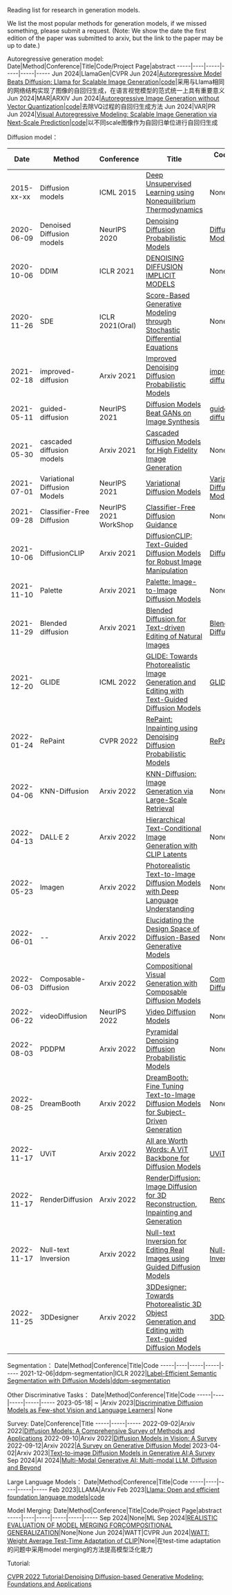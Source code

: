 
Reading list for research in generation models.

We list the most popular methods for generation models, if we missed something, please submit a request.
(Note: We show the date the first edition of the paper was submitted to arxiv, but the link to the paper may be up to date.)

Autoregressive generation model:
Date|Method|Conference|Title|Code/Project Page|abstract
-----|----|-----|-----|-----|-----
Jun 2024|LlamaGen|CVPR Jun 2024|[Autoregressive Model Beats Diffusion: Llama for Scalable Image Generation](https://arxiv.org/abs/2406.06525)|[code](https://github.com/FoundationVision/LlamaGen)|采用与Llama相同的网络结构实现了图像的自回归生成，在语言视觉模型的范式统一上具有重要意义
Jun 2024|MAR|ARXIV Jun 2024|[Autoregressive Image Generation without Vector Quantization](https://arxiv.org/abs/2406.11838)|[code](https://github.com/LTH14/mar)|去除VQ过程的自回归生成方法
Jun 2024|VAR|PR Jun 2024|[Visual Autoregressive Modeling: Scalable Image Generation via Next-Scale Prediction](https://arxiv.org/abs/2404.02905)|[code](https://github.com/FoundationVision/VAR)|以不同scale图像作为自回归单位进行自回归生成




Diffusion model：

Date|Method|Conference|Title|Code/Project Page
-----|----|-----|-----|-----
2015-xx-xx|Diffusion models|ICML 2015|[Deep Unsupervised Learning using Nonequilibrium Thermodynamics](http://proceedings.mlr.press/v37/sohl-dickstein15.pdf)|None
2020-06-09|Denoised Diffusion models|NeurIPS 2020|[Denoising Diffusion Probabilistic Models](https://arxiv.org/pdf/2006.11239.pdf)|[Diffusion Models](https://github.com/hojonathanho/diffusion)
2020-10-06|DDIM|ICLR 2021|[DENOISING DIFFUSION IMPLICIT MODELS](https://arxiv.org/pdf/2010.02502.pdf)|None
2020-11-26|SDE|ICLR 2021(Oral)|[Score-Based Generative Modeling through Stochastic Differential Equations](https://arxiv.org/pdf/2011.13456.pdf)|None
2021-02-18|improved-diffusion|Arxiv 2021|[Improved Denoising Diffusion Probabilistic Models](https://arxiv.org/pdf/2102.09672.pdf)|[improved-diffusion](https://github.com/openai/improved-diffusion)
2021-05-11|guided-diffusion|NeurIPS 2021|[Diffusion Models Beat GANs on Image Synthesis](https://arxiv.org/pdf/2105.05233.pdf)|[guided-diffusion](https://github.com/openai/guided-diffusion)
2021-05-30|cascaded diffusion models|Arxiv 2021|[Cascaded Diffusion Models for High Fidelity Image Generation](https://arxiv.org/pdf/2106.15282.pdf)|None
2021-07-01|Variational Diffusion Models|NeurIPS 2021|[Variational Diffusion Models](https://arxiv.org/pdf/2107.00630.pdf)|[Variational Diffusion Models](https://github.com/google-research/vdm)
2021-09-28|Classifier-Free Diffusion|NeurIPS 2021 WorkShop|[Classifier-Free Diffusion Guidance](https://openreview.net/pdf?id=qw8AKxfYbI)|None
2021-10-06|DiffusionCLIP|Arxiv 2021|[DiffusionCLIP: Text-Guided Diffusion Models for Robust Image Manipulation](https://arxiv.org/pdf/2112.10741.pdf)|[DiffusionCLIP](https://github.com/gwang-kim/DiffusionCLIP)
2021-11-10|Palette|Arxiv 2021|[Palette: Image-to-Image Diffusion Models](https://arxiv.org/pdf/2111.05826.pdf)| None
2021-11-29|Blended diffusion|Arxiv 2021|[Blended Diffusion for Text-driven Editing of Natural Images](https://arxiv.org/pdf/2111.14818.pdf)|[Blended Diffusion](https://omriavrahami.com/blended-diffusion-page/)
2021-12-20|GLIDE|ICML 2022|[GLIDE: Towards Photorealistic Image Generation and Editing with Text-Guided Diffusion Models](https://arxiv.org/pdf/2112.10741.pdf)|[GLIDE](https://github.com/openai/glide-text2im)
2022-01-24|RePaint|CVPR 2022|[RePaint: Inpainting using Denoising Diffusion Probabilistic Models](https://arxiv.org/pdf/2201.09865.pdf)|[RePaint](https://www.git.io/RePaint)
2022-04-06|KNN-Diffusion|Arxiv 2022|[KNN-Diffusion: Image Generation via Large-Scale Retrieval](https://arxiv.org/pdf/2204.02849.pdf)|None
2022-04-13|DALL·E 2|Arxiv 2022|[Hierarchical Text-Conditional Image Generation with CLIP Latents](https://arxiv.org/pdf/2204.06125.pdf)|None
2022-05-23|Imagen|Arxiv 2022|[Photorealistic Text-to-Image Diffusion Models with Deep Language Understanding](https://arxiv.org/pdf/2205.11487.pdf)|None
2022-06-01|--|Arxiv 2022|[Elucidating the Design Space of Diffusion-Based Generative Models](https://arxiv.org/pdf/2206.00364.pdf)|None
2022-06-03|Composable-Diffusion|Arxiv 2022|[Compositional Visual Generation with Composable Diffusion Models](https://arxiv.org/pdf/2206.01714.pdf)|[Composable-Diffusion](https://github.com/energy-based-model/Compositional-Visual-Generation-with-Composable-Diffusion-Models-PyTorch)
2022-06-22|videoDiffusion|NeurIPS 2022|[Video Diffusion Models](https://arxiv.org/pdf/2204.03458.pdf)|None
2022-08-03|PDDPM|Arxiv 2022|[Pyramidal Denoising Diffusion Probabilistic Models](https://arxiv.org/pdf/2208.01864.pdf)|None
2022-08-25|DreamBooth|Arxiv 2022|[DreamBooth: Fine Tuning Text-to-Image Diffusion Models for Subject-Driven Generation](https://arxiv.org/pdf/2208.12242.pdf)|None
2022-11-17|UViT|Arxiv 2022|[All are Worth Words: A ViT Backbone for Diffusion Models](https://arxiv.org/pdf/2209.12152.pdf)|[UViT](https://github.com/baofff/U-ViT)
2022-11-17|RenderDiffusion|Arxiv 2022|[RenderDiffusion: Image Diffusion for 3D Reconstruction, Inpainting and Generation](https://arxiv.org/pdf/2211.09869.pdf)|[RenderDiffusion](https://github.com/Anciukevicius/RenderDiffusion)
2022-11-17|Null-text Inversion|Arxiv 2022|[Null-text Inversion for Editing Real Images using Guided Diffusion Models](https://arxiv.org/pdf/2211.09794.pdf)|[Null-text Inversion](https://null-text-inversion.github.io/)
2022-11-25|3DDesigner|Arxiv 2022|[3DDesigner: Towards Photorealistic 3D Object Generation and Editing with Text-guided Diffusion Models](https://arxiv.org/pdf/2211.14108.pdf)|[3DDesigner](https://3ddesigner-diffusion.github.io/)


Segmentation：
Date|Method|Conference|Title|Code
-----|----|-----|-----|-----
2021-12-06|ddpm-segmentation|ICLR 2022|[Label-Efficient Semantic Segmentation with Diffusion Models](https://arxiv.org/pdf/2112.03126.pdf)|[ddpm-segmentation](https://github.com/yandex-research/ddpm-segmentation)

Other Discriminative Tasks：
Date|Method|Conference|Title|Code
-----|----|-----|-----|-----
2023-05-18| ~ |Arxiv 2023|[Discriminative Diffusion Models as Few-shot Vision and Language Learners](https://arxiv.org/pdf/2305.10722.pdf)| None

Survey:
Date|Conference|Title
-----|-----|-----
2022-09-02|Arxiv 2022|[Diffusion Models: A Comprehensive Survey of Methods and Applications](https://arxiv.org/pdf/2209.00796.pdf)
2022-09-10|Arxiv 2022|[Diffusion Models in Vision: A Survey](https://arxiv.org/pdf/2209.04747.pdf)
2022-09-12|Arxiv 2022|[A Survey on Generative Diffusion Model](https://arxiv.org/pdf/2209.02646.pdf)
2023-04-02|Arxiv 2023|[Text-to-image Diffusion Models in Generative AI:A Survey](https://arxiv.org/pdf/2303.07909.pdf)
Sep 2024|AI 2024|[Multi-Modal Generative AI: Multi-modal LLM, Diffusion and Beyond](https://arxiv.org/abs/2409.14993)


Large Language Models：
Date|Method|Conference|Title|Code
-----|----|-----|-----|-----
Feb 2023|LLAMA|Arxiv Feb 2023|[Llama: Open and efficient foundation language models](https://arxiv.org/abs/2302.13971)|[code](https://github.com/meta-llama/llama)

Model Merging:
Date|Method|Conference|Title|Code/Project Page|abstract
-----|----|-----|-----|-----|-----
Sep 2024|None|ML Sep 2024|[REALISTIC EVALUATION OF MODEL MERGING FORCOMPOSITIONAL GENERALIZATION](https://arxiv.org/pdf/2409.18314)|None|None
Jun 2024|WATT|CVPR Jun 2024|[WATT: Weight Average Test-Time Adaptation of CLIP](https://arxiv.org/abs/2406.13875)|None|在test-time adaptation的问题中采用model merging的方法提高模型泛化能力


Tutorial:

[CVPR 2022 Tutorial:Denoising Diffusion-based Generative Modeling: Foundations and Applications](https://cvpr2022-tutorial-diffusion-models.github.io)





